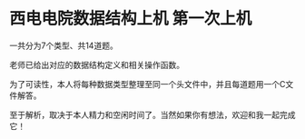 # 西电电院数据结构上机 第一次上机

一共分为7个类型、共14道题。

老师已给出对应的数据结构定义和相关操作函数。

为了可读性，本人将每种数据类型整理至同一个头文件中，并且每道题用一个C文件解答。

至于解析，取决于本人精力和空闲时间了。当然如果你有想法，欢迎和我一起完成它！